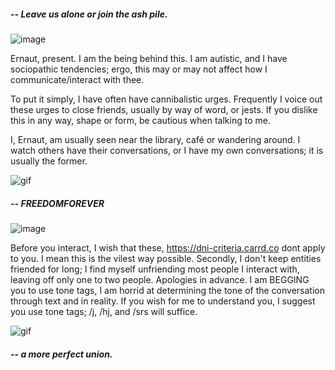 ##### -- Leave us alone or join the ash pile.
![image](https://github.com/ernautical/FLESHLY.YEARNING/assets/161996176/245b1356-1651-4a8d-8ebf-be472511eefb)

Ernaut, present. I am the being behind this. I am autistic, and I have sociopathic tendencies; ergo, this may or may not affect how I communicate/interact with thee.

To put it simply, I have often have cannibalistic urges. Frequently I voice out these urges to close friends, usually by way of word, or jests. If you dislike this in any way, shape or form, be cautious when talking to me.

I, Ernaut, am usually seen near the library, café or wandering around. I watch others have their conversations, or I have my own conversations; it is usually the former.

![gif](https://64.media.tumblr.com/b472d0186efc23803ae3722dfcd59a56/a04d8ee62e10f427-6a/s400x600/1c695ee82ca10479d41bc181bfa535134fefb501.webp)

##### -- FREEDOMFOREVER
![image](https://github.com/ernautical/ernautical/assets/161996176/4076f47d-7195-4a2a-ba40-79c6980a43b1)

Before you interact, I wish that these, https://dni-criteria.carrd.co dont apply to you. I mean this is the vilest way possible.
Secondly, I don't keep entities friended for long; I find myself unfriending most people I interact with, leaving off only one to two people. Apologies in advance.
I am BEGGING you to use tone tags, I am horrid at determining the tone of the conversation through text and in reality. If you wish for me to understand you, I suggest you use tone tags; /j, /hj, and /srs will suffice.

![gif](https://64.media.tumblr.com/b472d0186efc23803ae3722dfcd59a56/a04d8ee62e10f427-6a/s400x600/1c695ee82ca10479d41bc181bfa535134fefb501.webp)

##### -- a more perfect union.
